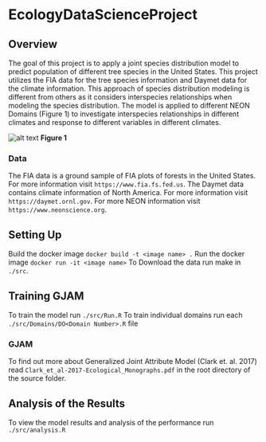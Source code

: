 # EcologyDataScienceProject

## Overview
The goal of this project is to apply a joint species distribution model to predict population of different tree species in the United States. This project utilizes the FIA data for the tree species information and Daymet data for the climate information. This approach of species distribution modeling is different from others as it considers interspecies relationships when modeling the species distribution. The model is applied to different NEON Domains (Figure 1) to investigate interspecies relationships in different climates and response to different variables in different climates.



![alt text](https://www.neonscience.org/sites/default/files/styles/fullwidth/public/image-content-images/2016_NEONBattelleDomainOverview-web.png?itok=WfKIIINK)
                **Figure 1**



### Data
The FIA data is a ground sample of FIA plots of forests in the United States. For more information visit `https://www.fia.fs.fed.us`.
The Daymet data contains climate information of North America. For more information visit `https://daymet.ornl.gov`.
For more NEON information visit `https://www.neonscience.org`.

## Setting Up
Build the docker image `docker build -t <image name> .`
Run the docker image `docker run -it <image name>`
To Download the data run make in `./src`.

## Training GJAM
To train the model run `./src/Run.R`
To train individual domains run each `./src/Domains/DO<Domain Number>.R` file

### GJAM
To find out more about Generalized Joint Attribute Model (Clark et. al. 2017) read `Clark_et_al-2017-Ecological_Monographs.pdf` in the root directory of the source folder.

## Analysis of the Results
To view the model results and analysis of the performance run `./src/analysis.R`